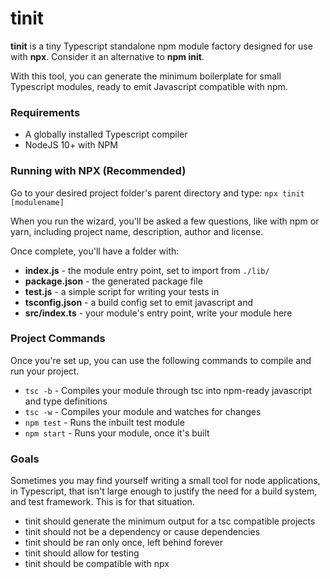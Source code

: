 # tinit

**tinit** is a tiny Typescript standalone npm module factory designed for use 
with **npx**. Consider it an alternative to **npm init**.

With this tool, you can generate the minimum boilerplate for small Typescript
 modules, ready to emit Javascript compatible with npm.

### Requirements
- A globally installed Typescript compiler
- NodeJS 10+ with NPM

### Running with NPX (Recommended)
Go to your desired project folder's parent directory and type:
`npx tinit [modulename]`

When you run the wizard, you'll be asked a few questions, like with npm or 
yarn, including project name, description, author and license.

Once complete, you'll have a folder with:
- **index.js** - the module entry point, set to import from `./lib/`
- **package.json** - the generated package file
- **test.js** - a simple script for writing your tests in
- **tsconfig.json** - a build config set to emit javascript and
- **src/index.ts** - your module's entry point, write your module here

### Project Commands
Once you're set up, you can use the following commands to compile and run your
 project.
- `tsc -b` - Compiles your module through tsc into npm-ready javascript and 
  type definitions
- `tsc -w` - Compiles your module and watches for changes
- `npm test` - Runs the inbuilt test module
- `npm start` - Runs your module, once it's built

### Goals
Sometimes you may find yourself writing a small tool for node applications, in
Typescript, that isn't large enough to justify the need for a build system, 
and test framework. This is for that situation.
- tinit should generate the minimum output for a tsc compatible projects
- tinit should not be a dependency or cause dependencies
- tinit should be ran only once, left behind forever
- tinit should allow for testing
- tinit should be compatible with npx